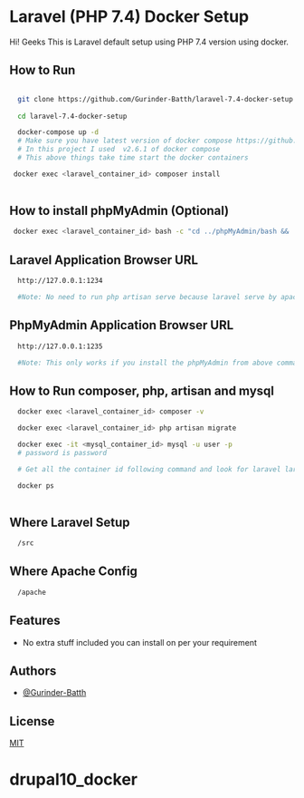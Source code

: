 
# Laravel (PHP 7.4) Docker Setup

Hi! Geeks This is Laravel default setup using PHP 7.4 version using docker.

## How to Run


```bash

  git clone https://github.com/Gurinder-Batth/laravel-7.4-docker-setup.git
  
  cd laravel-7.4-docker-setup

  docker-compose up -d
  # Make sure you have latest version of docker compose https://github.com/docker/compose/releases
  # In this project I used  v2.6.1 of docker compose
  # This above things take time start the docker containers

 docker exec <laravel_container_id> composer install
  
```


## How to install phpMyAdmin (Optional)
```bash
 docker exec <laravel_container_id> bash -c "cd ../phpMyAdmin/bash && ./bash.sh"
```

## Laravel Application Browser URL


```bash
  http://127.0.0.1:1234

  #Note: No need to run php artisan serve because laravel serve by apache.
```

## PhpMyAdmin Application Browser URL


```bash
  http://127.0.0.1:1235

  #Note: This only works if you install the phpMyAdmin from above command.
```

## How to Run composer, php, artisan and mysql


```bash
  docker exec <laravel_container_id> composer -v

  docker exec <laravel_container_id> php artisan migrate

  docker exec -it <mysql_container_id> mysql -u user -p
  # password is password 

  # Get all the container id following command and look for laravel laravelserver and laraveldb

  docker ps 
  
```

## Where Laravel Setup


```bash
  /src
```


## Where Apache Config


```bash
  /apache
```
## Features

- No extra stuff included you can install on per your requirement


## Authors

- [@Gurinder-Batth](https://github.com/Gurinder-Batth/)


## License

[MIT](https://choosealicense.com/licenses/mit/)


# drupal10_docker
